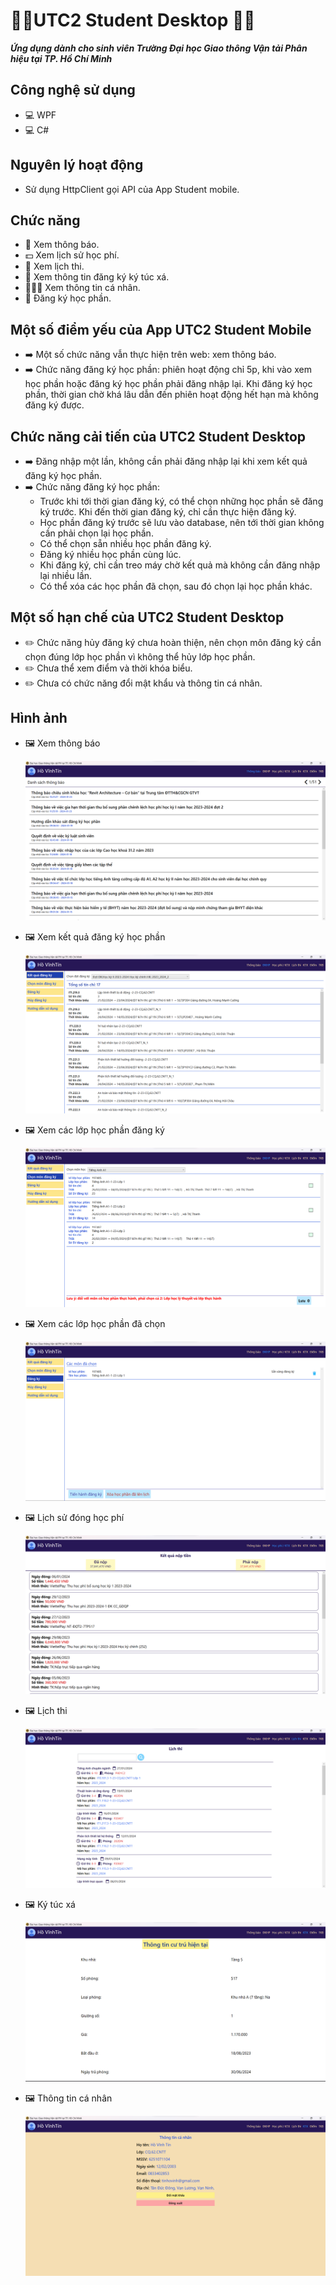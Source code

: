 # 🏫🏫UTC2 Student Desktop 🏫🏫 
***Ứng dụng dành cho sinh viên Trường Đại học Giao thông Vận tải Phân hiệu tại TP. Hồ Chí Minh***

## Công nghệ sử dụng
* 💻 WPF
* 💻 C#

## Nguyên lý hoạt động
* Sử dụng HttpClient gọi API của App Student mobile.

## Chức năng

* 🔔 Xem thông báo.
* 💵 Xem lịch sử học phí.
* 📆 Xem lịch thi.
* 🏨 Xem thông tin đăng ký ký túc xá.
* 🧑🏼‍💼 Xem thông tin cá nhân.
* 📱 Đăng ký học phần.

## Một số điểm yếu của App UTC2 Student Mobile

* ➡️ Một số chức năng vẫn thực hiện trên web: xem thông báo.
* ➡️ Chức năng đăng ký học phần: phiên hoạt động chỉ 5p, khi vào xem học phần hoặc đăng ký học phần phải đăng nhập lại. Khi đăng ký học phần, thời gian chờ khá lâu dẫn đến phiên hoạt động hết hạn mà không đăng ký được.

## Chức năng cải tiến của UTC2 Student Desktop

* ➡️ Đăng nhập một lần, không cần phải đăng nhập lại khi xem kết quả đăng ký học phần.
* ➡️ Chức năng đăng ký học phần:
    - Trước khi tới thời gian đăng ký, có thể chọn những học phần sẽ đăng ký trước. Khi đến thời gian đăng ký, chỉ cần thực hiện đăng ký.
    - Học phần đăng ký trước sẽ lưu vào database, nên tới thời gian không cần phải chọn lại học phần.
    - Có thể chọn sẵn nhiều học phần đăng ký.
    - Đăng ký nhiều học phần cùng lúc.
    - Khi đăng ký, chỉ cần treo máy chờ kết quả mà không cần đăng nhập lại nhiều lần.
    - Có thể xóa các học phần đã chọn, sau đó chọn lại học phần khác.

## Một số hạn chế của UTC2 Student Desktop

* ✏️ Chức năng hủy đăng ký chưa hoàn thiện, nên chọn môn đăng ký cần chọn đúng lớp học phần vì không thể hủy lớp học phần.
* ✏️ Chưa thể xem điểm và thời khóa biểu.
* ✏️ Chưa có chức năng đổi mật khẩu và thông tin cá nhân.

## Hình ảnh

* 🖼️ Xem thông báo

    ![](DOCs\Images\thong_bao.png)

* 🖼️ Xem kết quả đăng ký học phần

    ![](DOCs\Images\ket_qua_DKHP.png)

* 🖼️ Xem các lớp học phần đăng ký

    ![](DOCs\Images\chon_mon_DK.png)

* 🖼️ Xem các lớp học phần đã chọn

    ![](DOCs\Images\cac_mon_duoc_chon.png)

* 🖼️ Lịch sử đóng học phí

    ![](DOCs\Images\lich_su_hoc_phi.png)

* 🖼️ Lịch thi

    ![](DOCs\Images\lich_thi.png)

* 🖼️ Ký túc xá

    ![](DOCs\Images\ktx.png)

* 🖼️ Thông tin cá nhân

    ![](DOCs\Images\thong_tin_ca_nhan.png)
